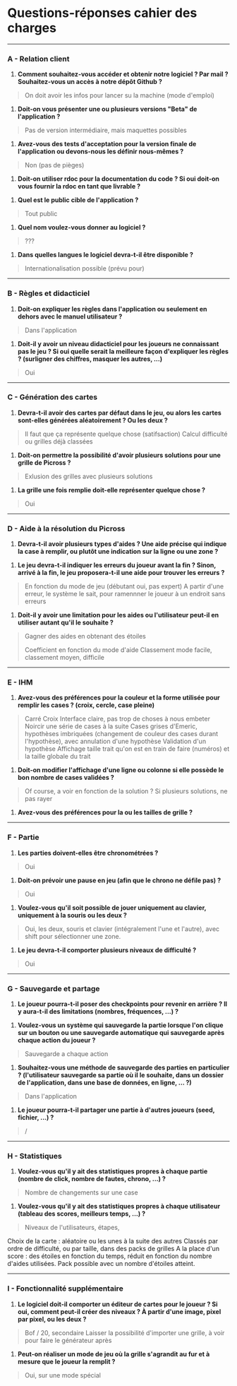 # Questions-réponses cahier des charges

-----

### A - Relation client

1. **Comment souhaitez-vous accéder et obtenir notre logiciel ? Par mail ? Souhaitez-vous un accès à notre dépôt Github ?**
> On doit avoir les infos pour lancer su la machine (mode d'emploi)

1. **Doit-on vous présenter une ou plusieurs versions "Beta" de l'application ?**
> Pas de version intermédiaire, mais maquettes possibles

1. **Avez-vous des tests d'acceptation pour la version finale de l'application ou devons-nous les définir nous-mêmes ?**
> Non (pas de pièges)

1. **Doit-on utiliser rdoc pour la documentation du code ? Si oui doit-on vous fournir la rdoc en tant que livrable ?**
> 

1. **Quel est le public cible de l'application ?**
> Tout public

1. **Quel nom voulez-vous donner au logiciel ?**
> ???

1. **Dans quelles langues le logiciel devra-t-il être disponible ?**
> Internationalisation possible (prévu pour)

-----

### B - Règles et didacticiel

1. **Doit-on expliquer les règles dans l'application ou seulement en dehors avec le manuel utilisateur ?**
> Dans l'application

1. **Doit-il y avoir un niveau didacticiel pour les joueurs ne connaissant pas le jeu ? Si oui quelle serait la meilleure façon d'expliquer les règles ? (surligner des chiffres, masquer les autres, ...)**
> Oui

-----

### C - Génération des cartes

1. **Devra-t-il avoir des cartes par défaut dans le jeu, ou alors les cartes sont-elles générées aléatoirement ? Ou les deux ?**
> Il faut que ça représente quelque chose (satifsaction)
> Calcul difficulté ou grilles déjà classées

1. **Doit-on permettre la possibilité d'avoir plusieurs solutions pour une grille de Picross ?**
> Exlusion des grilles avec plusieurs solutions

1. **La grille une fois remplie doit-elle représenter quelque chose ?**
> Oui

-----

### D - Aide à la résolution du Picross

1. **Devra-t-il avoir plusieurs types d'aides ? Une aide précise qui indique la case à remplir, ou plutôt une indication sur la ligne ou une zone ?**
> 

1. **Le jeu devra-t-il indiquer les erreurs du joueur avant la fin ? Sinon, arrivé à la fin, le jeu proposera-t-il une aide pour trouver les erreurs ?**
> En fonction du mode de jeu (débutant oui, pas expert)
> A partir d'une erreur, le système le sait, pour ramennner le joueur à un endroit sans erreurs

1.  **Doit-il y avoir une limitation pour les aides ou l'utilisateur peut-il en utiliser autant qu'il le souhaite ?**
> Gagner des aides en obtenant des étoiles
> 
> Coefficient en fonction du mode d'aide
> Classement mode facile, classement moyen, difficile

-----

### E - IHM

1. **Avez-vous des préférences pour la couleur et la forme utilisée pour remplir les cases ? (croix, cercle, case pleine)**
> Carré
> Croix
> Interface claire, pas trop de choses à nous embeter
> Noircir une série de cases à la suite
> Cases grises d'Emeric, hypothèses imbriquées (changement de couleur des cases durant l'hypothèse), avec annulation d'une hypothèse
> Validation d'un hypothèse
> Affichage taille trait qu'on est en train de faire (numéros) et la taille globale du trait 

1. **Doit-on modifier l'affichage d'une ligne ou colonne si elle possède le bon nombre de cases validées ?**
> Of course, a voir en fonction de la solution ?
> Si plusieurs solutions, ne pas rayer

1. **Avez-vous des préférences pour la ou les tailles de grille ?**
> 

-----

### F - Partie

1. **Les parties doivent-elles être chronométrées ?**
> Oui

1. **Doit-on prévoir une pause en jeu (afin que le chrono ne défile pas) ?**
> Oui

1. **Voulez-vous qu'il soit possible de jouer uniquement au clavier, uniquement à la souris ou les deux ?**
> Oui, les deux, souris et clavier (intégralement l'une et l'autre), avec shift pour sélectionner une zone.

1. **Le jeu devra-t-il comporter plusieurs niveaux de difficulté ?**
> Oui

-----

### G - Sauvegarde et partage


1. **Le joueur pourra-t-il poser des checkpoints pour revenir en arrière ? Il y aura-t-il des limitations (nombres, fréquences, ...) ?**
> 

1. **Voulez-vous un système qui sauvegarde la partie lorsque l'on clique sur un bouton ou une sauvegarde automatique qui sauvegarde après chaque action du joueur ?**
> Sauvegarde a chaque action

1. **Souhaitez-vous une méthode de sauvegarde des parties en particulier ? (l'utilisateur sauvegarde sa partie où il le souhaite, dans un dossier de l'application, dans une base de données, en ligne, ... ?)**
> Dans l'application

1. **Le joueur pourra-t-il partager une partie à d'autres joueurs (seed, fichier, ...) ?**
> /

-----

### H - Statistiques

1. **Voulez-vous qu'il y ait des statistiques propres à chaque partie (nombre de click, nombre de fautes, chrono, ...) ?**
> Nombre de changements sur une case
> 

1. **Voulez-vous qu'il y ait des statistiques propres à chaque utilisateur (tableau des scores, meilleurs temps, ...) ?**
> Niveaux de l'utilisateurs, étapes, 

Choix de la carte : aléatoire ou les unes à la suite des autres
Classés par ordre de difficulté, ou par taille, dans des packs de grilles
A la place d'un score : des étoiles en fonction du temps, réduit en fonction du nombre d'aides utilisées.
Pack possible avec un nombre d'étoiles atteint.

-----

### I - Fonctionnalité supplémentaire

1. **Le logiciel doit-il comporter un éditeur de cartes pour le joueur ? Si oui, comment peut-il créer des niveaux ? À partir d'une image, pixel par pixel, ou les deux ?**
> Bof / 20, secondaire
> Laisser la possibilité d'importer une grille, à voir pour faire le générateur après

1. **Peut-on réaliser un mode de jeu où la grille s'agrandit au fur et à mesure que le joueur la remplit ?**
> Oui, sur une mode spécial 